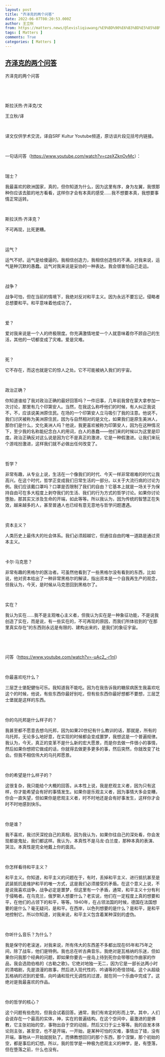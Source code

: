 ```yaml
---
layout: post
title: "齐泽克的两个问答"
date: 2022-06-07T08:20:53.000Z
author: 王立秋
from: https://matters.news/@levisliqiuwang/%E9%BD%90%E6%B3%BD%E5%85%8B%E7%9A%84%E4%B8%A4%E4%B8%AA%E9%97%AE%E7%AD%94-bafyreifdztmctalut2need2xspvfscq7ipnbklqslbunxske4iuqt4xhly
tags: [ Matters ]
comments: True
categories: [ Matters ]
---
```

<!--1654590053000-->
[齐泽克的两个问答](https://matters.news/@levisliqiuwang/%E9%BD%90%E6%B3%BD%E5%85%8B%E7%9A%84%E4%B8%A4%E4%B8%AA%E9%97%AE%E7%AD%94-bafyreifdztmctalut2need2xspvfscq7ipnbklqslbunxske4iuqt4xhly)
------

<div>
<p>齐泽克的两个问答</p><p><br></p><p><br></p><p>斯拉沃热·齐泽克/文</p><p>王立秋/译</p><p><br></p><p>译文仅供学术交流，译自SRF Kultur Youtube频道，原访谈片段见括号内链接。</p><p><br></p><p>一句话问答（<a href="https://www.youtube.com/watch?v=czeXZknOvMc" rel="noopener noreferrer" target="_blank">https://www.youtube.com/watch?v=czeXZknOvMc</a>）：</p><p><br></p><p>瑞士？</p><p>我最喜欢的欧洲国家，真的，但你知道为什么，因为这里有序，身为左翼，我恨那种你应该去脏的地方看看，这样你才会有本真的感受……我不想要本真，我想要事情正常运转。</p><p><br></p><p>斯拉沃热·齐泽克？</p><p>不可再现，比死更糟。</p><p><br></p><p>运气？</p><p>运气不好。运气是给傻逼的。我相信创造力，我相信创造性的不满，对我来说，运气是种沉默的愚蠢。运气对我来说是妥协的一种表达。我会很害怕自己走运。</p><p><br></p><p>战争？</p><p>战争可怕，但在当前的情境下，我绝对反对和平主义。因为永远不要忘记，侵略者总想要和平。和平意味着他成功了。</p><p><br></p><p>爱？</p><p>爱对我来说是一个人的终极限度。你充满激情地爱一个人就意味着你不顾自己的生活，其他的一切都变成了灾难。爱是灾难。</p><p><br></p><p>死？</p><p>它不存在，而这也就是它的惊人之处。它不可能被纳入我们的宇宙。</p><p><br></p><p>政治正确？</p><p>你知道谁给了我对政治正确的最好回答吗？一件旧事，几年前我曾在蒙大拿参加一次讨论，那里有几个印第安人。当然，在我这么称呼他们的时候，有人纠正我说不，不，应该说美洲原住民。在场的一个印第安人立马吸引了我的注意。他说不，我们讨厌被称为美洲原住民，因为与自然相对的是文化，如果我们是原生美洲人，那你们是什么，文化美洲人吗？他说，我更喜欢被称为印第安人，因为在这种情况下，至少我的名称能纪念白人的用词，白人的愚蠢——他们来的时候以为这里是印度。政治正确反对这么说是因为它不是真正的激进，它是一种假激进。让我们来玩个游戏扮激进，这样我们就不必做出任何改变了。</p><p><br></p><p>哲学？</p><p>非常有趣，从专业上说，生活在一个像我们的时代、今天一样非常艰难的时代让我高兴。在这个时代，哲学正变成我们日常生活的一部分。以关于大流行病的讨论为例。我们应该戴口罩吗？口罩是否限制了我们的自由？它基本上就是一场关于为保持自由可在多大程度上剥夺我们的生活、我们的行为方式的哲学讨论。如果你讨论堕胎，那其实又涉及生命的开端，如此等等。所以我认为，因为传统的智慧正在失效，越来越多的人，甚至普通人也已经有意无意地与哲学问题遭遇。</p><p><br></p><p>资本主义？</p><p>人类历史上最伟大的社会体系。我们必须超越它，但通往自由的唯一道路是通过资本主义。</p><p><br></p><p>卡尔·马克思？</p><p>非常有趣的黑格尔的医治者。可虽然他看到了一些黑格尔没有看到的东西，比如说，他对资本给出了一种非常黑格尔的解读，指出资本是一个自我再生产的观念，但我认为，今天，是时候从马克思回到黑格尔了。</p><p><br></p><p>实在？</p><p>我认为实在……我不是主观唯心主义者，但我认为实在是一种象征功能，不是说我创造了实在，而是说，有一些实在的，不可再现的原因，而我们所体验到的“在那里真实存在”的东西则永远是有限的、建构出来的，是我们的象征宇宙。</p><p><br></p><p><br></p><p>问答（<a href="https://www.youtube.com/watch?v=-uAc2_-r1nI" rel="noopener noreferrer" target="_blank">https://www.youtube.com/watch?v=-uAc2_-r1nI</a>）</p><p><br></p><p>你最喜欢吃什么？</p><p>三层芝士堡配健怡可乐。我知道我不能吃。因为在我告诉我的糖尿病医生我喜欢吃这个的时候，他说，有些东西你最好别吃，但有些东西你最好想都不要想，三层芝士堡就是这样的东西。</p><p><br></p><p>你的乌托邦是什么样子的？</p><p>我甚至都不愿意去想乌托邦，因为如果20世纪有什么教训的话，那就是，所有的乌托邦，无论多么地好意，在实现的时候都会变成噩梦，我想这是一个普遍规律。我认为，今天，真正的变革不是什么新的宏大愿景，而是你去做一件很小的事情，然后如果你想把它做成的话，你就得去做更多更多的事，然后突然，你就改变了社会。但我不相信伟大的乌托邦愿景。</p><p><br></p><p>你的希望是什么样子的？</p><p>这很复杂，我只能给个大概的回答。从本性上说，我是悲观主义者，因为只有这样，你才能希望会有好的事情发生。如果你是乐观主义者，因为事情大多会变糟，你会一直失望，但如果你是悲观主义者，时不时地还是会有好事发生，这样你才会时不时地感到快乐。</p><p><br></p><p>你是谁？</p><p>我不喜欢，我讨厌深挖自己的真相，因为我认为，如果你往自己的深处看，你会发现都是鬼扯，我们都这样。我认为，本真性不是马龙·白兰度，那种本真的表演、哭泣。本真性是完全地戴上你的面具。</p><p><br></p><p>你怎样看待和平主义？</p><p>和平主义。你知道，和平主义的问题在于，有时，丢掉和平主义、进行抵抗甚至是武装抵抗是维护和平的唯一方式，这是我们必须接受的矛盾。在这个意义上说，不是说我喜欢战争，战争必定是噩梦，但这里有一个矛盾，通常，和平主义十分有利于侵略者。在乌克兰，俄罗斯人想要什么？老实说，他们在一定程度上真的想要和平，在他们的占领下的和平，等等。1940年，在占领法国的时候，德国在法国想要的是什么？毫无疑问，是和平。在西岸，以色列想要的是什么？是和平，是和平地控制它。所以你知道，对我来说，和平主义包含着某种深刻的虚伪。</p><p><br></p><p>你听什么音乐？为什么？</p><p>我是保守的老滚迷，对我来说，所有伟大的东西差不多都出现在65年和75年之间，除了战车，他们是特例。我也总在听古典音乐，我绝对是瓦格纳的乐迷，但如果你问我那个经典的问题，即如果你要去一座岛上待到死你会带哪位作曲家的作品，我会选勋伯格的《古勒之歌》。它绝对地独一无二，因为它是一部长达两小时的清唱剧，先是浪漫的故事，然后进入现代性的、吟诵等的奇怪领域。这个从超级瓦格纳的迟到的爱情，向吟诵和现代无调性的过渡，就在同一个乐曲中完成了。这绝对是我最喜欢的作品。</p><p><br></p><p>你的哲学的核心？</p><p>这个问题有些危险，但我会试着回答。通常，我们有肯定的形而上学。其中，人们会说存在一个最高的实体，神，实在的普遍结构。在这个空间中，最激进的是佛教，它主张初始的空，事物出自于空的动摇，然后又归于尘土等等。我的自发本体论则主张，甚至空，也不是开端，一开始，是某种可怕的灾难，事情出了错，没有开端，事物从一开始就脱轨了。而佛教想回归的那个东西，那个涅槃，那个初始的空，都是事后的幻想。所以，我的哲学是一种极为悲观主义的神学，是，有堕落，但在堕落之前，什么也没有。</p>
</div>
